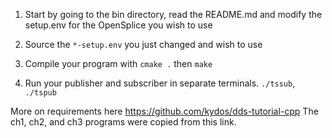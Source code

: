 1) Start by going to the bin directory, read the README.md
   and modify the setup.env for the OpenSplice you wish to 
   use

2) Source the `*-setup.env` you just changed and wish to use

3) Compile your program with `cmake .` then `make`

4) Run your publisher and subscriber in separate terminals.
   `./tssub`, `./tspub`

More on requirements here https://github.com/kydos/dds-tutorial-cpp
The ch1, ch2, and ch3 programs were copied from this link.
